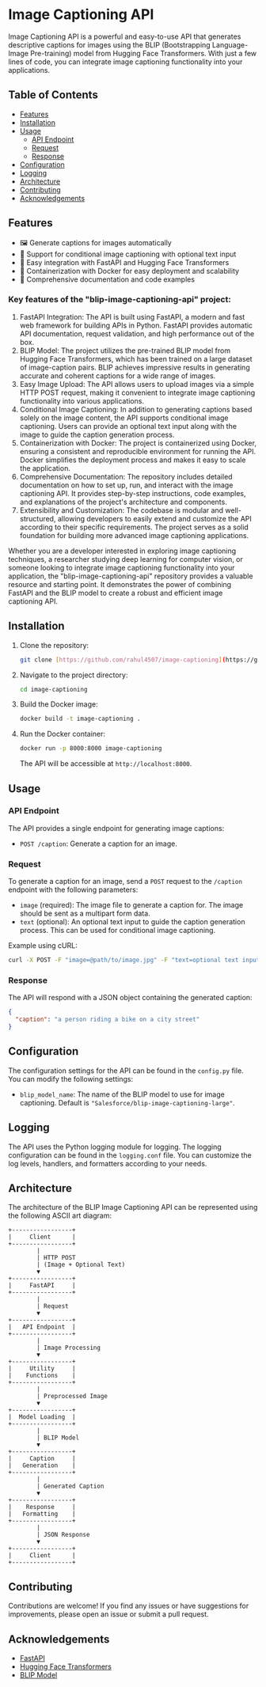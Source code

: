 # Image Captioning API


Image Captioning API is a powerful and easy-to-use API that generates descriptive captions for images using the BLIP (Bootstrapping Language-Image Pre-training) model from Hugging Face Transformers. With just a few lines of code, you can integrate image captioning functionality into your applications.

## Table of Contents

- [Features](#features)
- [Installation](#installation)
- [Usage](#usage)
  - [API Endpoint](#api-endpoint)
  - [Request](#request)
  - [Response](#response)
- [Configuration](#configuration)
- [Logging](#logging)
- [Architecture](#architecture)
- [Contributing](#contributing)
- [Acknowledgements](#acknowledgements)

## Features

- 🖼️ Generate captions for images automatically
- 📝 Support for conditional image captioning with optional text input
- 🚀 Easy integration with FastAPI and Hugging Face Transformers
- 🐳 Containerization with Docker for easy deployment and scalability
- 📖 Comprehensive documentation and code examples

### Key features of the "blip-image-captioning-api" project:

1. FastAPI Integration: The API is built using FastAPI, a modern and fast web framework for building APIs in Python. FastAPI provides automatic API documentation, request validation, and high performance out of the box.
2. BLIP Model: The project utilizes the pre-trained BLIP model from Hugging Face Transformers, which has been trained on a large dataset of image-caption pairs. BLIP achieves impressive results in generating accurate and coherent captions for a wide range of images.
3. Easy Image Upload: The API allows users to upload images via a simple HTTP POST request, making it convenient to integrate image captioning functionality into various applications.
4. Conditional Image Captioning: In addition to generating captions based solely on the image content, the API supports conditional image captioning. Users can provide an optional text input along with the image to guide the caption generation process.
5. Containerization with Docker: The project is containerized using Docker, ensuring a consistent and reproducible environment for running the API. Docker simplifies the deployment process and makes it easy to scale the application.
6. Comprehensive Documentation: The repository includes detailed documentation on how to set up, run, and interact with the image captioning API. It provides step-by-step instructions, code examples, and explanations of the project's architecture and components.
7. Extensibility and Customization: The codebase is modular and well-structured, allowing developers to easily extend and customize the API according to their specific requirements. The project serves as a solid foundation for building more advanced image captioning applications.

Whether you are a developer interested in exploring image captioning techniques, a researcher studying deep learning for computer vision, or someone looking to integrate image captioning functionality into your application, the "blip-image-captioning-api" repository provides a valuable resource and starting point. It demonstrates the power of combining FastAPI and the BLIP model to create a robust and efficient image captioning API.

## Installation

1. Clone the repository:

   ```bash
   git clone [https://github.com/rahul4507/image-captioning](https://github.com/rahul4507/image-captioning)
   ```

2. Navigate to the project directory:

   ```bash
   cd image-captioning
   ```

3. Build the Docker image:

   ```bash
   docker build -t image-captioning .
   ```

4. Run the Docker container:

   ```bash
   docker run -p 8000:8000 image-captioning
   ```

   The API will be accessible at `http://localhost:8000`.

## Usage

### API Endpoint

The API provides a single endpoint for generating image captions:

- `POST /caption`: Generate a caption for an image.

### Request

To generate a caption for an image, send a `POST` request to the `/caption` endpoint with the following parameters:

- `image` (required): The image file to generate a caption for. The image should be sent as a multipart form data.
- `text` (optional): An optional text input to guide the caption generation process. This can be used for conditional image captioning.

Example using cURL:

```bash
curl -X POST -F "image=@path/to/image.jpg" -F "text=optional text input" http://localhost:8000/caption
```

### Response

The API will respond with a JSON object containing the generated caption:

```json
{
  "caption": "a person riding a bike on a city street"
}
```

## Configuration

The configuration settings for the API can be found in the `config.py` file. You can modify the following settings:

- `blip_model_name`: The name of the BLIP model to use for image captioning. Default is `"Salesforce/blip-image-captioning-large"`.

## Logging

The API uses the Python logging module for logging. The logging configuration can be found in the `logging.conf` file. You can customize the log levels, handlers, and formatters according to your needs.

## Architecture

The architecture of the BLIP Image Captioning API can be represented using the following ASCII art diagram:

```
+-----------------+
|     Client      |
+-----------------+
        |
        | HTTP POST
        | (Image + Optional Text)
        ▼
+-----------------+
|     FastAPI     |
+-----------------+
        |
        | Request
        ▼
+-----------------+
|   API Endpoint  |
+-----------------+
        |
        | Image Processing
        ▼
+-----------------+
|     Utility     |
|    Functions    |
+-----------------+
        |
        | Preprocessed Image
        ▼
+-----------------+
|  Model Loading  |
+-----------------+
        |
        | BLIP Model
        ▼
+-----------------+
|     Caption     |
|   Generation    |
+-----------------+
        |
        | Generated Caption
        ▼
+-----------------+
|    Response     |
|   Formatting    |
+-----------------+
        |
        | JSON Response
        ▼
+-----------------+
|     Client      |
+-----------------+
```

## Contributing

Contributions are welcome! If you find any issues or have suggestions for improvements, please open an issue or submit a pull request.


## Acknowledgements

- [FastAPI](https://fastapi.tiangolo.com/)
- [Hugging Face Transformers](https://huggingface.co/docs/transformers/index)
- [BLIP Model](https://huggingface.co/Salesforce/blip-image-captioning-large)
